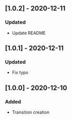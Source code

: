 ## [1.0.2] - 2020-12-11

### Updated
- Update README


## [1.0.1] - 2020-12-11

### Updated
- Fix typo




## [1.0.0] - 2020-12-10

### Added
- Transition creation


